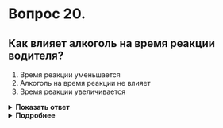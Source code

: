 # Вопрос 20.

## Как влияет алкоголь на время реакции водителя?

1. Время реакции уменьшается
2. Алкоголь на время реакции не влияет
3. Время реакции увеличивается

<details>
<summary><b>Показать ответ</b></summary>
Правильный ответ: 3
</details>
<details>
<summary><b>Подробнее</b></summary>
Водителю за рулём требуется не только реакция, которая при употреблении алкоголя увеличивается. Самое главное – это постоянная оценка событий и прогнозирование их развития. Под воздействием алкоголя мозг даёт неправильные оценки, в этом и заключается главная опасность управления транспортным средством в состоянии алкогольного опьянения.
«Транспортная психология».
</details>